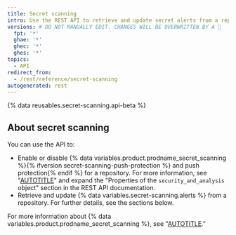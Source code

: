 ```yaml
---
title: Secret scanning
intro: Use the REST API to retrieve and update secret alerts from a repository.
versions: # DO NOT MANUALLY EDIT. CHANGES WILL BE OVERWRITTEN BY A 🤖
  fpt: '*'
  ghae: '*'
  ghec: '*'
  ghes: '*'
topics:
  - API
redirect_from:
  - /rest/reference/secret-scanning
autogenerated: rest
---
```


{% data reusables.secret-scanning.api-beta %}

## About secret scanning

You can use the API to:

- Enable or disable {% data variables.product.prodname_secret_scanning %}{% ifversion secret-scanning-push-protection %} and push protection{% endif %} for a repository. For more information, see "[AUTOTITLE](/rest/repos/repos#update-a-repository)" and expand the "Properties of the `security_and_analysis` object" section in the REST API documentation.
- Retrieve and update {% data variables.secret-scanning.alerts %} from a repository. For further details, see the sections below.

For more information about {% data variables.product.prodname_secret_scanning %}, see "[AUTOTITLE](/code-security/secret-scanning/about-secret-scanning)."

<!-- Content after this section is automatically generated -->
